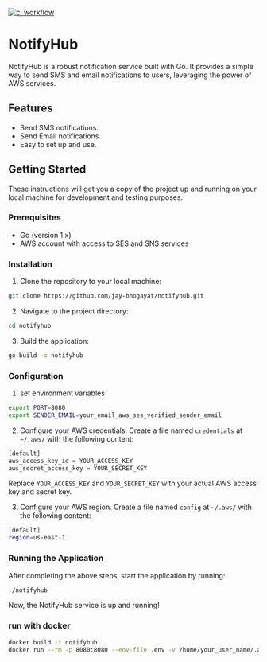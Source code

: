 [![ci workflow](https://github.com/jay-bhogayata/NotifyHub/actions/workflows/ci.yaml/badge.svg)](https://github.com/jay-bhogayata/NotifyHub/actions/workflows/ci.yaml)

# NotifyHub

NotifyHub is a robust notification service built with Go. It provides a simple way to send SMS and email notifications to users, leveraging the power of AWS services.

## Features

- Send SMS notifications.
- Send Email notifications.
- Easy to set up and use.

## Getting Started

These instructions will get you a copy of the project up and running on your local machine for development and testing purposes.

### Prerequisites

- Go (version 1.x)
- AWS account with access to SES and SNS services

### Installation

1. Clone the repository to your local machine:

```bash
git clone https://github.com/jay-bhogayat/notifyhub.git
```

2. Navigate to the project directory:

```bash
cd notifyhub
```

3. Build the application:

```bash
go build -o notifyhub
```

### Configuration

1. set environment variables

```bash
export PORT=8080
export SENDER_EMAIL=your_email_aws_ses_verified_sender_email
```

2. Configure your AWS credentials. Create a file named `credentials` at `~/.aws/` with the following content:

```bash
[default]
aws_access_key_id = YOUR_ACCESS_KEY
aws_secret_access_key = YOUR_SECRET_KEY
```

Replace `YOUR_ACCESS_KEY` and `YOUR_SECRET_KEY` with your actual AWS access key and secret key.

3. Configure your AWS region. Create a file named `config` at `~/.aws/` with the following content:

```bash 
[default]
region=us-east-1
```

### Running the Application

After completing the above steps, start the application by running:

```bash
./notifyhub
```

Now, the NotifyHub service is up and running!


### run with docker

```bash
docker build -t notifyhub .
docker run --rm -p 8080:8080 --env-file .env -v /home/your_user_name/.aws:/root/.aws/ notifyhub
```
